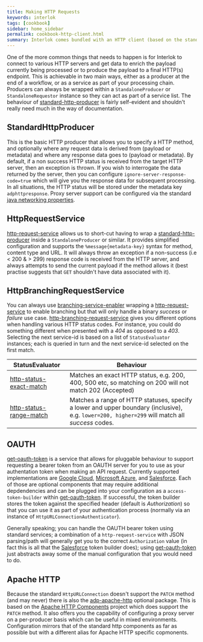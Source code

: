 ```yaml
---
title: Making HTTP Requests
keywords: interlok
tags: [cookbook]
sidebar: home_sidebar
permalink: cookbook-http-client.html
summary: Interlok comes bundled with an HTTP client (based on the standard JRE HttpURLConnection) which can be used to interact with API interfaces or external systems.
---
```


One of the more common things that needs to happen is for Interlok to connect to various HTTP servers and get data to enrich the payload currently being processed or to produce the payload to a final HTTP(s) endpoint. This is achievable in two main ways, either as a producer at the end of a workflow, or as a service as part of your processing chain. Producers can always be wrapped within a `StandaloneProducer` or `StandaloneRequestor` instance so they can act as part of a service list. The behaviour of [standard-http-producer][] is fairly self-evident and shouldn't really need much in the way of documentation.

## StandardHttpProducer

This is the basic HTTP producer that allows you to specify a HTTP method, and optionally where any request data is derived from (payload or metadata) and where any response data goes to (payload or metadata). By default, if a non success HTTP status is received from the target HTTP server, then an exception is thrown. If you wish to interrogate the data returned by the server, then you can configure `ignore-server-response-code=true` which will give you the response data for subsequent processing. In all situations, the HTTP status will be stored under the metadata key `adphttpresponse`. Proxy server support can be configured via the standard [java networking properties][].

## HttpRequestService

[http-request-service][] allows us to short-cut having to wrap a [standard-http-producer][] inside a `StandaloneProducer` or similar. It provides simplified configuration and supports the `%message{metadata-key}` syntax for method, content type and URL. It will always throw an exception if a non-success (i.e < 200 & > 299) response code is received from the HTTP server, and always attempts to send the current payload if the method allows it (best practise suggests that `GET` shouldn't have data associated with it).

## HttpBranchingRequestService

You can always use [branching-service-enabler][] wrapping a [http-request-service][] to enable branching but that will only handle a binary _success_ or _failure_ use case. [http-branching-request-service][] gives you different options when handling various HTTP status codes. For instance, you could do something different when presented with a _404_ as opposed to a _403_. Selecting the next service-id is based on a list of `StatusEvaluator` instances; each is queried in turn and the next service-id selected on the first match.

| StatusEvaluator | Behaviour |
|----|----|
|[http-status-exact-match][] | Matches an exact HTTP status, e.g. 200, 400, 500 etc, so matching on 200 will not match 202 (Accepted) |
|[http-status-range-match][] | Matches a range of HTTP statuses, specify a lower and upper boundary (inclusive), e.g. `lower=200, higher=299` will match all _success_ codes. |

## OAUTH

[get-oauth-token][] is a service that allows for pluggable behaviour to support requesting a bearer token from an OAUTH server for you to use as your authentation token when making an API request. Currently supported implementations are [Google Cloud][], [Microsoft Azure][], and [Salesforce][]. Each of those are optional components that may require additional depdendencies and can be plugged into your configuration as a `access-token-builder` within [get-oauth-token][]. If successful, the token builder stores the token against the specified header (default is _Authorization_) so that you can use it as part of your authentication process (normally via an instance of `HttpURLConnectionAuthenticator`).

Generally speaking; you can handle the OAUTH bearer token using standard services; a combination of a `http-request-service` with JSON parsing/path will generally get you to the correct `Authorization` value (in fact this is all that the [Salesforce][] token builder does); using [get-oauth-token][] just abstracts away some of the manual configuration that you would need to do.

## Apache HTTP

Because the standard `HttpURLConnection` doesn't support the `PATCH` method (and may never) there is also the [adp-apache-http][] optional package. This is based on the [Apache HTTP Components][] project which does support the `PATCH` method. It also offers you the capability of configuring a proxy server on a per-producer basis which can be useful in mixed environments. Configuration mirrors that of the standard http components as far as possible but with a different alias for Apache HTTP specific copmonents.


[adp-apache-http]: https://development.adaptris.net/nexus/content/groups/public/com/adaptris/adp-apache-http/
[Apache HTTP Components]: http://hc.apache.org/
[Salesforce]: https://development.adaptris.net/nexus/content/groups/public/com/adaptris/interlok-oauth-salesforce/
[Microsoft Azure]: https://development.adaptris.net/nexus/content/groups/public/com/adaptris/interlok-oauth-azure/
[Google Cloud]: https://development.adaptris.net/nexus/content/groups/public/com/adaptris/interlok-oauth-gcloud/
[get-oauth-token]: https://development.adaptris.net/javadocs/v3-snapshot/Interlok-API/com/adaptris/core/http/oauth/GetOauthToken.html
[standard-http-producer]: https://development.adaptris.net/javadocs/v3-snapshot/Interlok-API/com/adaptris/core/http/client/net/StandardHttpProducer.html
[http-request-service]: https://development.adaptris.net/javadocs/v3-snapshot/Interlok-API/com/adaptris/core/http/client/net/HttpRequestService.html
[http-status-exact-match]: https://development.adaptris.net/javadocs/v3-snapshot/Interlok-API/com/adaptris/core/http/client/ExactMatch.html
[http-status-range-match]: https://development.adaptris.net/javadocs/v3-snapshot/Interlok-API/com/adaptris/core/http/client/RangeMatch.html
[java networking properties]: https://docs.oracle.com/javase/8/docs/api/java/net/doc-files/net-properties.html
[branching-service-enabler]: https://development.adaptris.net/javadocs/v3-snapshot/Interlok-API/com/adaptris/core/services/BranchingServiceEnabler.html
[http-branching-request-service]: https://development.adaptris.net/javadocs/v3-snapshot/Interlok-API/com/adaptris/core/http/client/net/BranchingHttpRequestService.html
